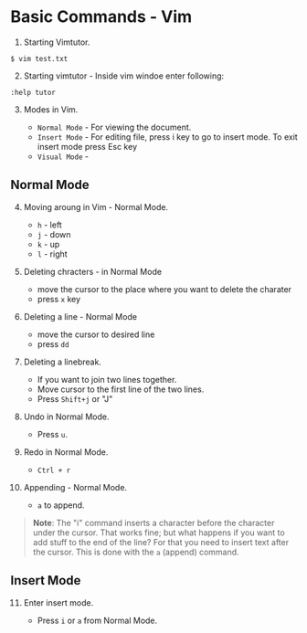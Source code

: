 # Basic Commands - Vim 

1. Starting Vimtutor.

```shell
$ vim test.txt
```

2. Starting vimtutor - Inside vim windoe enter following:

```vim
:help tutor
```

3. Modes in Vim.

	- `Normal Mode` - For viewing the document.
	- `Insert Mode` - For editing file, press i key to go to insert mode. To exit insert mode press Esc key
	- `Visual Mode` -

## Normal Mode

4. Moving aroung in Vim - Normal Mode.

	- `h` - left
	- `j` - down
	- `k` - up
	- `l` - right

5. Deleting chracters - in Normal Mode

	- move the cursor to the place where you want to delete the charater
	- press `x` key

6. Deleting a line - Normal Mode

	- move the cursor to desired line
	- press `dd`

7. Deleting a linebreak.

	- If you want to join two lines together.
	- Move cursor to the first line of the two lines.
	- Press `Shift+j` or "J"

8. Undo in Normal Mode.

	- Press `u`.

9. Redo in Normal Mode.

	- `Ctrl + r`

10. Appending - Normal Mode.

	- `a` to append.

>**Note**: The "i" command inserts a character before the character under the cursor. That works fine; but what happens if you want to add stuff to the end of the line? For that you need to insert text after the cursor. This is done with the `a` (append) command.

## Insert Mode

11. Enter insert mode.

	- Press `i` or `a` from Normal Mode.

